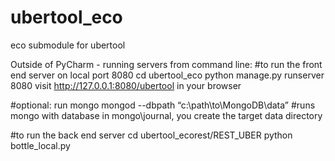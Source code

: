 ubertool_eco
============

eco submodule for ubertool

Outside of PyCharm - running servers from command line:
#to run the front end server on local port 8080
cd ubertool_eco
python manage.py runserver 8080
visit http://127.0.0.1:8080/ubertool in your browser

#optional: run mongo
mongod --dbpath “c:\path\to\MongoDB\data”
#runs mongo with database in mongo\journal, you create the target data directory

#to run the back end server
cd ubertool_ecorest/REST_UBER
python bottle_local.py